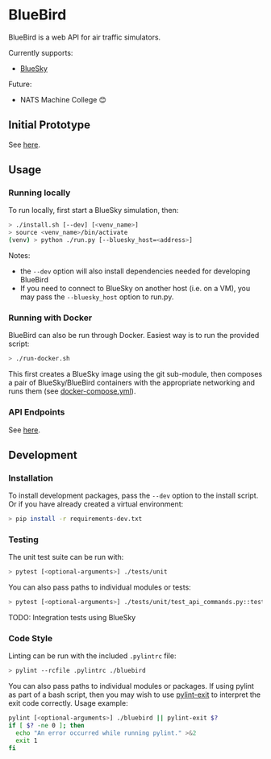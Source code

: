 
# BlueBird

BlueBird is a web API for air traffic simulators.

Currently supports:

- [BlueSky](https://github.com/alan-turing-institute/bluesky)

Future:

- NATS Machine College 😊


## Initial Prototype

See [here](docs/InitialProto.md).


## Usage

### Running locally

To run locally, first start a BlueSky simulation, then:

```bash
> ./install.sh [--dev] [<venv_name>]
> source <venv_name>/bin/activate
(venv) > python ./run.py [--bluesky_host=<address>]
```

Notes:
- the `--dev` option will also install dependencies needed for developing BlueBird
- If you need to connect to BlueSky on another host (i.e. on a VM), you may pass the `--bluesky_host` option to run.py.

### Running with Docker

BlueBird can also be run through Docker. Easiest way is to run the provided script:

```bash
> ./run-docker.sh
```

This first creates a BlueSky image using the git sub-module, then composes a pair of BlueSky/BlueBird containers with the appropriate networking and runs them (see [docker-compose.yml](docker-compose.yml)).

### API Endpoints

See [here](API.md).


## Development

### Installation

To install development packages, pass the `--dev` option to the install script. Or if you have already created a virtual environment:

```bash
> pip install -r requirements-dev.txt
```

### Testing

The unit test suite can be run with:

```bash
> pytest [<optional-arguments>] ./tests/unit
```

You can also pass paths to individual modules or tests:

```bash
> pytest [<optional-arguments>] ./tests/unit/test_api_commands.py::test_pos_command
```

TODO: Integration tests using BlueSky

### Code Style

Linting can be run with the included `.pylintrc` file:

```bash
> pylint --rcfile .pylintrc ./bluebird
```

You can also pass paths to individual modules or packages. If using pylint as part of a bash script, then you may wish to use [pylint-exit](https://github.com/jongracecox/pylint-exit) to interpret the exit code correctly. Usage example:

```bash
pylint [<optional-arguments>] ./bluebird || pylint-exit $?
if [ $? -ne 0 ]; then
  echo "An error occurred while running pylint." >&2
  exit 1
fi
```
